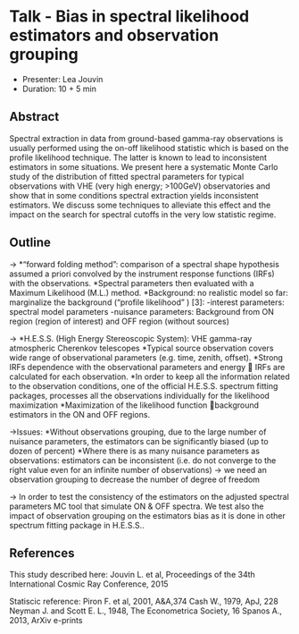 # Talk - Bias in spectral likelihood estimators and observation grouping

* Presenter: Lea Jouvin
* Duration: 10 + 5 min

## Abstract

Spectral extraction in data from ground-based gamma-ray observations is usually performed using the on-off likelihood statistic which is based on the profile likelihood technique. The latter is known to lead to inconsistent estimators in some situations. We present here a systematic Monte Carlo study of the distribution of fitted spectral parameters for typical observations with VHE (very high energy; >100GeV) observatories and show that in some conditions spectral extraction yields inconsistent estimators. We discuss some techniques to alleviate this effect and the impact on the search for spectral cutoffs in the very low statistic regime.

## Outline
->  *“forward folding method”: comparison of a spectral shape hypothesis assumed a priori convolved by the instrument response functions (IRFs) with the observations.
   *Spectral parameters then evaluated with a Maximum Likelihood (M.L.) method. 
   *Background: no realistic model so far: marginalize the background (“profile likelihood” ) [3]:
       -interest parameters: spectral model parameters
       -nuisance parameters: Background from ON region (region of interest) and OFF region (without sources)

->  *H.E.S.S. (High Energy Stereoscopic System): VHE gamma-ray atmospheric Cherenkov telescopes
   *Typical source observation covers wide range of observational parameters (e.g. time, zenith, offset).
   *Strong IRFs dependence with the observational parameters and energy  IRFs are calculated for each observation. 
   *In order to keep all the information related to the observation conditions, one of the official H.E.S.S. spectrum fitting packages, processes all the observations individually for the likelihood maximization
   *Maximization of the likelihood function background estimators in the ON and OFF regions.

->Issues:
*Without observations grouping, due to the large number of nuisance parameters, the estimators can be significantly biased (up to dozen of percent)
*Where there is as many nuisance parameters as observations: estimators can be inconsistent (i.e. do not converge to the right value even for an infinite number of observations) -> we need an observation grouping to decrease the number of degree of freedom

-> In order to test the consistency of the estimators on the adjusted spectral parameters MC tool that simulate ON & OFF spectra.
We test also the impact of observation grouping on the estimators bias as it is done in other spectrum fitting package in H.E.S.S..



## References
This study described here:
Jouvin L. et al, Proceedings of the 34th International Cosmic Ray Conference, 2015 

Statiscic reference:
Piron F. et al, 2001, A&A,374 
Cash W., 1979, ApJ, 228
Neyman J. and Scott E. L.,  1948, The Econometrica Society, 16
Spanos A., 2013, ArXiv e-prints
